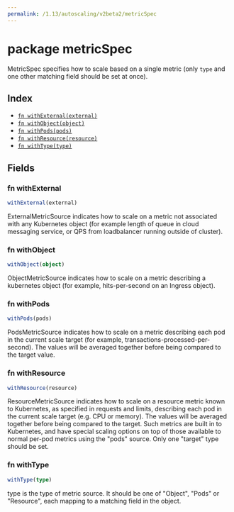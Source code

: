 ```yaml
---
permalink: /1.13/autoscaling/v2beta2/metricSpec
---
```


# package metricSpec

MetricSpec specifies how to scale based on a single metric (only `type` and one other matching field should be set at once).

## Index

* [`fn withExternal(external)`](#fn-withexternal)
* [`fn withObject(object)`](#fn-withobject)
* [`fn withPods(pods)`](#fn-withpods)
* [`fn withResource(resource)`](#fn-withresource)
* [`fn withType(type)`](#fn-withtype)

## Fields

### fn withExternal

```ts
withExternal(external)
```

ExternalMetricSource indicates how to scale on a metric not associated with any Kubernetes object (for example length of queue in cloud messaging service, or QPS from loadbalancer running outside of cluster).

### fn withObject

```ts
withObject(object)
```

ObjectMetricSource indicates how to scale on a metric describing a kubernetes object (for example, hits-per-second on an Ingress object).

### fn withPods

```ts
withPods(pods)
```

PodsMetricSource indicates how to scale on a metric describing each pod in the current scale target (for example, transactions-processed-per-second). The values will be averaged together before being compared to the target value.

### fn withResource

```ts
withResource(resource)
```

ResourceMetricSource indicates how to scale on a resource metric known to Kubernetes, as specified in requests and limits, describing each pod in the current scale target (e.g. CPU or memory).  The values will be averaged together before being compared to the target.  Such metrics are built in to Kubernetes, and have special scaling options on top of those available to normal per-pod metrics using the "pods" source.  Only one "target" type should be set.

### fn withType

```ts
withType(type)
```

type is the type of metric source.  It should be one of "Object", "Pods" or "Resource", each mapping to a matching field in the object.